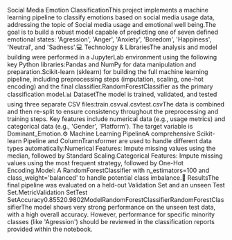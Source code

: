 Social Media Emotion ClassificationThis project implements a machine learning pipeline to classify emotions based on social media usage data, addressing the topic of Social media usage and emotional well being.The goal is to build a robust model capable of predicting one of seven defined emotional states: 'Agression', 'Anger', 'Anxiety', 'Boredom', 'Happiness', 'Neutral', and 'Sadness'.💻 Technology & LibrariesThe analysis and model building were performed in a JupyterLab environment using the following key Python libraries:Pandas and NumPy for data manipulation and preparation.Scikit-learn (sklearn) for building the full machine learning pipeline, including preprocessing steps (imputation, scaling, one-hot encoding) and the final classifier.RandomForestClassifier as the primary classification model.📊 DatasetThe model is trained, validated, and tested using three separate CSV files:train.csvval.csvtest.csvThe data is combined and then re-split to ensure consistency throughout the preprocessing and training steps. Key features include numerical data (e.g., usage metrics) and categorical data (e.g., 'Gender', 'Platform'). The target variable is Dominant_Emotion.⚙️ Machine Learning PipelineA comprehensive Scikit-learn Pipeline and ColumnTransformer are used to handle different data types automatically:Numerical Features: Impute missing values using the median, followed by Standard Scaling.Categorical Features: Impute missing values using the most frequent strategy, followed by One-Hot Encoding.Model: A RandomForestClassifier with n_estimators=100 and class_weight='balanced' to handle potential class imbalance.🚀 ResultsThe final pipeline was evaluated on a held-out Validation Set and an unseen Test Set.MetricValidation SetTest SetAccuracy0.85520.9802ModelRandomForestClassifierRandomForestClassifierThe model shows very strong performance on the unseen test data, with a high overall accuracy. However, performance for specific minority classes (like 'Agression') should be reviewed in the classification reports provided within the notebook.
